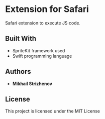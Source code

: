 # Extension for Safari

Safari extension to execute JS code.

## Built With

* SpriteKit framework used
* Swift programming language

## Authors

* **Mikhail Strizhenov**

## License

This project is licensed under the MIT License
